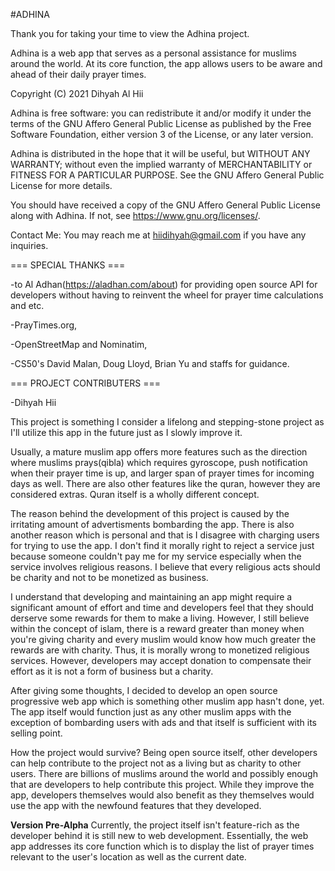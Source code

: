 #ADHINA

Thank you for taking your time to view the Adhina project.

Adhina is a web app that serves as a personal assistance 
for muslims around the world. At its core function, the app 
allows users to be aware and ahead of their daily prayer times.

Copyright (C) 2021 Dihyah Al Hii

Adhina is free software: you can redistribute it and/or modify
it under the terms of the GNU Affero General Public License as published by
the Free Software Foundation, either version 3 of the License, or
any later version.

Adhina is distributed in the hope that it will be useful,
but WITHOUT ANY WARRANTY; without even the implied warranty of
MERCHANTABILITY or FITNESS FOR A PARTICULAR PURPOSE.  See the
GNU Affero General Public License for more details.

You should have received a copy of the GNU Affero General Public License
along with Adhina.  If not, see <https://www.gnu.org/licenses/>.

Contact Me:
You may reach me at hiidihyah@gmail.com if you have any inquiries.


=== SPECIAL THANKS ===

-to Al Adhan(https://aladhan.com/about) for providing open source API for developers without having to reinvent the wheel for prayer time calculations and etc.

-PrayTimes.org, 

-OpenStreetMap and Nominatim, 

-CS50's David Malan, Doug Lloyd, Brian Yu and staffs for guidance.

=== PROJECT CONTRIBUTERS ===

-Dihyah Hii

This project is something I consider a lifelong and stepping-stone project 
as I'll utilize this app in the future just as I slowly improve it.

Usually, a mature muslim app offers more features such as 
the direction where muslims prays(qibla) which requires 
gyroscope, push notification when their prayer time is up, 
and larger span of prayer times for incoming days as well. 
There are also other features like the quran, however they 
are considered extras. Quran itself is a wholly different 
concept.

The reason behind the development of this project is caused 
by the irritating amount of advertisments bombarding the app. 
There is also another reason which is personal and that is I 
disagree with charging users for trying to use the app. I don't 
find it morally right to reject a service just because someone 
couldn't pay me for my service especially when the service involves 
religious reasons. I believe that every religious acts should be 
charity and not to be monetized as business. 

I understand that developing and maintaining an app might require 
a significant amount of effort and time and developers feel that 
they should derserve some rewards for them to make a living. 
However, I still believe within the concept of islam, there is a 
reward greater than money when you're giving charity and every 
muslim would know how much greater the rewards are with charity.
Thus, it is morally wrong to monetized religious services.
However, developers may accept donation to compensate their effort as 
it is not a form of business but a charity.

After giving some thoughts, I decided to develop an open source 
progressive web app which is something other muslim app hasn't 
done, yet. The app itself would function just as any other muslim 
apps with the exception of bombarding users with ads and that itself 
is sufficient with its selling point. 

How the project would survive? Being open source itself, other 
developers can help contribute to the project not as a living 
but as charity to other users. There are billions of muslims 
around the world and possibly enough that are developers to help 
contribute this project. While they improve the app, developers 
themselves would also benefit as they themselves would use the 
app with the newfound features that they developed.


**Version Pre-Alpha**
Currently, the project itself isn't feature-rich as the 
developer behind it is still new to web development.
Essentially, the web app addresses its core function 
which is to display the list of prayer times relevant 
to the user's location as well as the current date. 
